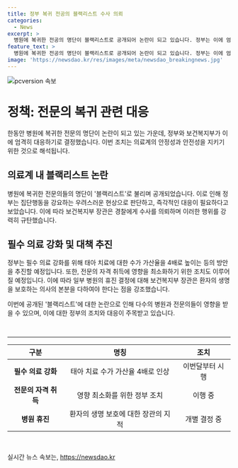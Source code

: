 ```yaml
---
title: 정부 복귀 전공의 블랙리스트 수사 의뢰
categories:
  - News
excerpt: >
  병원에 복귀한 전공의 명단이 블랙리스트로 공개되어 논란이 되고 있습니다. 정부는 이에 엄정 대응하고, 복귀를 막으려는 의도로 풀이된다고 밝혔습니다. 이에 따라 필수의료 강화 방안도 추진 중이며, 태아치료 수가 가산율은 4배로 높일 예정이며, 전문의 자격취득에 미치는 영향을 최소화하는 조치도 이뤄질 예정입니다. 또한, 일부 병원의 휴진 움직임에 대해 정부는 환자의 생명을 보호해야 한다고 지적했습니다. SBS Biz 서주연입니다. [홈페이지 링크 : https://url.kr/9pghjn]
feature_text: >
  병원에 복귀한 전공의 명단이 블랙리스트로 공개되어 논란이 되고 있습니다. 정부는 이에 엄정 대응하고, 복귀를 막으려는 의도로 풀이된다고 밝혔습니다. 이에 따라 필수의료 강화 방안도 추진 중이며, 태아치료 수가 가산율은 4배로 높일 예정이며, 전문의 자격취득에 미치는 영향을 최소화하는 조치도 이뤄질 예정입니다. 또한, 일부 병원의 휴진 움직임에 대해 정부는 환자의 생명을 보호해야 한다고 지적했습니다. SBS Biz 서주연입니다. [홈페이지 링크 : https://url.kr/9pghjn]
image: 'https://newsdao.kr/res/images/meta/newsdao_breakingnews.jpg'
---
```


<p><img src="https://newsdao.kr/res/images/meta/newsdao_breakingnews.jpg" alt="pcversion 속보" /></p>

<h1>정책: 전문의 복귀 관련 대응</h1>

<p>한동안 병원에 복귀한 전문의 명단이 논란이 되고 있는 가운데, 정부와 보건복지부가 이에 엄격히 대응하기로 결정했습니다. 이번 조치는 의료계의 안정성과 안전성을 지키기 위한 것으로 해석됩니다.</p>

<h2 data-ke-size="size26">의료계 내 블랙리스트 논란</h2>

<p>병원에 복귀한 전문의들의 명단이 '블랙리스트'로 불리며 공개되었습니다. 이로 인해 정부는 집단행동을 강요하는 우려스러운 현상으로 판단하고, 즉각적인 대응이 필요하다고 보았습니다. 이에 따라 보건복지부 장관은 경찰에게 수사를 의뢰하며 이러한 행위를 강력히 규탄했습니다.</p>

<h2 data-ke-size="size26">필수 의료 강화 및 대책 추진</h2>

<p>정부는 필수 의료 강화를 위해 태아 치료에 대한 수가 가산율을 4배로 높이는 등의 방안을 추진할 예정입니다. 또한, 전문의 자격 취득에 영향을 최소화하기 위한 조치도 이루어질 예정입니다. 이에 따라 일부 병원의 휴진 결정에 대해 보건복지부 장관은 환자의 생명을 보호하는 의사의 본분을 다하여야 한다는 점을 강조했습니다.</p>

<p>이번에 공개된 '블랙리스트'에 대한 논란으로 인해 다수의 병원과 전문의들이 영향을 받을 수 있으며, 이에 대한 정부의 조치와 대응이 주목받고 있습니다.</p>

<p data-ke-size="size16">&nbsp;</p>

<hr>

<table>
    <thead>
        <tr>
            <th style="text-align: center;">구분</th>
            <th style="text-align: center;">명칭</th>
            <th style="text-align: center;">조치</th>
        </tr>
    </thead>
    <tbody>
        <tr>
            <td style="text-align: center;"><b>필수 의료 강화</b></td>
            <td style="text-align: center;">태아 치료 수가 가산율 4배로 인상</td>
            <td style="text-align: center;">이번달부터 시행</td>
        </tr>
        <tr>
            <td style="text-align: center;"><b>전문의 자격 취득</b></td>
            <td style="text-align: center;">영향 최소화를 위한 정부 조치</td>
            <td style="text-align: center;">이행 중</td>
        </tr>
        <tr>
            <td style="text-align: center;"><b>병원 휴진</b></td>
            <td style="text-align: center;">환자의 생명 보호에 대한 장관의 지적</td>
            <td style="text-align: center;">개별 결정 중</td>
        </tr>
    </tbody>
</table>

<p data-ke-size="size16">&nbsp;</p>
실시간 뉴스 속보는, <a href="https://newsdao.kr" rel="dofollow">https://newsdao.kr</a>


